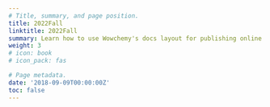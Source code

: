 ```yaml
---
# Title, summary, and page position.
title: 2022Fall
linktitle: 2022Fall
summary: Learn how to use Wowchemy's docs layout for publishing online courses, software documentation, and tutorials.
weight: 3
# icon: book
# icon_pack: fas

# Page metadata.
date: '2018-09-09T00:00:00Z'
toc: false
---
```

